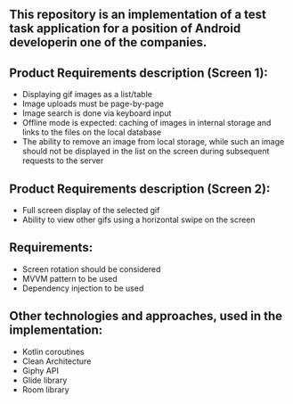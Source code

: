 ## This repository is an implementation of a test task application for a position of Android developerin one of the companies.

## Product Requirements description (Screen 1):
- Displaying gif images as a list/table
- Image uploads must be page-by-page
- Image search is done via keyboard input
- Offline mode is expected: caching of images in internal storage and links to the files on the local database
- The ability to remove an image from local storage, while such an image should not be displayed in the list on the screen during subsequent requests to the server

## Product Requirements description (Screen 2):
- Full screen display of the selected gif
- Ability to view other gifs using a horizontal swipe on the screen

## Requirements:
- Screen rotation should be considered
- MVVM pattern to be used
- Dependency injection to be used

## Other technologies and approaches, used in the implementation:
- Kotlin coroutines
- Clean Architecture
- Giphy API
- Glide library
- Room library
